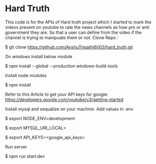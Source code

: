 # Hard Truth

This code is for the APIs of Hard truth project which I started to mark the videos present on youtube to rate the news channels as how pro or anti government they are. So that a user can define from the video if the channel is trying to manipuate them or not.
Clone Repo :

$ git clone https://github.com/AnshuTripathi6003/hard_truth.git

On windows install below module

$ npm install --global --production windows-build-tools

Install node modules

$ npm install

Refer to this Article to get your API keys for google: https://developers.google.com/youtube/v3/getting-started

Install mysql and sequalize on your machine.
Add values in .env

$ export NODE_ENV=development

$ export MYSQL_URI_LOCAL=<mysql-url>

$ export API_KEYS=<google_api_keys>

Run server

$ npm run start:dev
